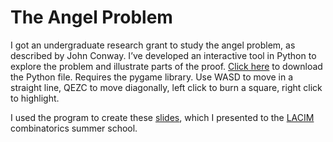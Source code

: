 # The Angel Problem #

I got an undergraduate research grant to study the angel problem, as described by John Conway. I’ve developed an interactive tool in Python to explore the problem and illustrate parts of the proof. [Click here](https://etiennedyer.github.io/assets/angel/angel-1-game.py) to download the Python file. Requires the pygame library.
Use WASD to move in a straight line, QEZC to move diagonally, left click to burn a square, right click to highlight.

I used the program to create these [slides](https://etiennedyer.github.io/assets/angel/slides.pdf), which I presented to the [LACIM](https://lacim.uqam.ca/fr/index.html) combinatorics summer school.

